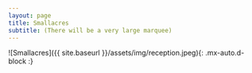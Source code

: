 ```yaml
---
layout: page
title: Smallacres
subtitle: (There will be a very large marquee)
---
```




![Smallacres]({{ site.baseurl }}/assets/img/reception.jpeg){: .mx-auto.d-block :}
